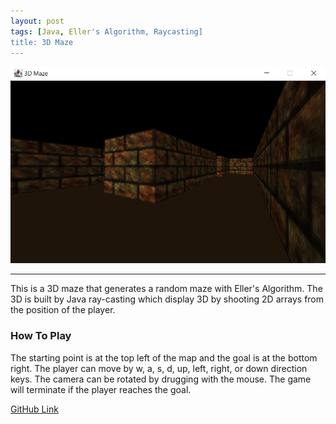 ```yaml
---
layout: post
tags: [Java, Eller's Algorithm, Raycasting]
title: 3D Maze
---
```


<img src="assets/images/screenshot-3DMaze.PNG" alt="screenshot of 3D Maze">
<hr/>

This is a 3D maze that generates a random maze with Eller's Algorithm. The 3D is built by Java ray-casting which display 3D by shooting 2D arrays from the position of the player.

### How To Play
The starting point is at the top left of the map and the goal is at the bottom right. The player can move by w, a, s, d, up, left, right, or down direction keys. The camera can be rotated by drugging with the mouse. The game will terminate if the player reaches the goal.

[GitHub Link](https://github.com/allenLQVE/3DMaze)